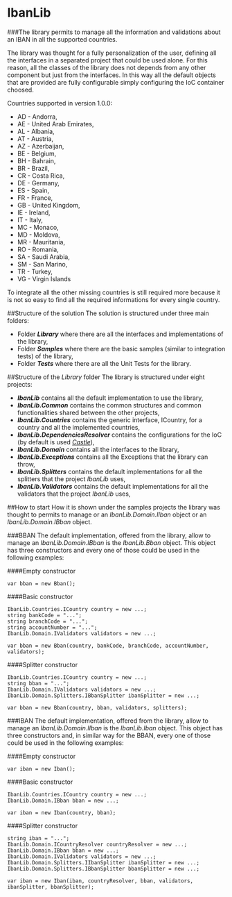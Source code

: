 # IbanLib
###The library permits to manage all the information and validations about an IBAN in all the supported countries.

The library was thought for a fully personalization of the user, defining all the interfaces in a separated project that could be used alone.
For this reason, all the classes of the library does not depends from any other component but just from the interfaces. In this way all the default objects that are provided are fully configurable simply configuring the IoC container choosed.

Countries supported in version 1.0.0:
* AD - Andorra,
* AE - United Arab Emirates,
* AL - Albania,
* AT - Austria,
* AZ - Azerbaijan,
* BE - Belgium,
* BH - Bahrain,
* BR - Brazil,
* CR - Costa Rica,
* DE - Germany,
* ES - Spain,
* FR - France,
* GB - United Kingdom,
* IE - Ireland,
* IT - Italy,
* MC - Monaco,
* MD - Moldova,
* MR - Mauritania,
* RO - Romania,
* SA - Saudi Arabia,
* SM - San Marino,
* TR - Turkey,
* VG - Virgin Islands

To integrate all the other missing countries is still required more because it is not so easy to find all the required informations for every single country.

##Structure of the solution
The solution is structured under three main folders:
* Folder _**Library**_ where there are all the interfaces and implementations of the library,
* Folder _**Samples**_ where there are the basic samples (similar to integration tests) of the library,
* Folder _**Tests**_ where there are all the Unit Tests for the library.


##Structure of the _Library_ folder
The library is structured under eight projects:
* _**IbanLib**_ contains all the default implementation to use the library,
* _**IbanLib.Common**_ contains the common structures and common functionalities shared between the other projects,
* _**IbanLib.Countries**_ contains the generic interface, ICountry, for a country and all the implemented countries,
* _**IbanLib.DependenciesResolver**_ contains the configurations for the IoC (by default is used _[Castle](www.castleproject.org)_),
* _**IbanLib.Domain**_ contains all the interfaces to the library,
* _**IbanLib.Exceptions**_ contains all the Exceptions that the library can throw,
* _**IbanLib.Splitters**_ contains the default implementations for all the splitters that the project _IbanLib_ uses,
* _**IbanLib.Validators**_ contains the default implementations for all the validators that the project _IbanLib_ uses,

##How to start
How it is shown under the samples projects the library was thought to permits to manage or an _IbanLib.Domain.IIban_ object or an _IbanLib.Domain.IBban_ object.

###BBAN
The default implementation, offered from the library, allow to manage an _IbanLib.Domain.IBban_ is the _IbanLib.Bban_ object.
This object has three constructors and every one of those could be used in the following examples:

####Empty constructor
```
var bban = new Bban();
```

####Basic constructor
```
IbanLib.Countries.ICountry country = new ...;
string bankCode = "...";
string branchCode = "...";
string accountNumber = "...";
IbanLib.Domain.IValidators validators = new ...;

var bban = new Bban(country, bankCode, branchCode, accountNumber, validators);
```

####Splitter constructor
```
IbanLib.Countries.ICountry country = new ...;
string bban = "...";
IbanLib.Domain.IValidators validators = new ...;
IbanLib.Domain.Splitters.IBbanSplitter ibanSplitter = new ...;

var bban = new Bban(country, bban, validators, splitters);
```

###IBAN
The default implementation, offered from the library, allow to manage an _IbanLib.Domain.IIban_ is the _IbanLib.Iban_ object.
This object has three constructors and, in similar way for the BBAN, every one of those could be used in the following examples:

####Empty constructor
```
var iban = new Iban();
```

####Basic constructor
```
IbanLib.Countries.ICountry country = new ...;
IbanLib.Domain.IBban bban = new ...;

var iban = new Iban(country, bban);
```

####Splitter constructor
```
string iban = "...";
IbanLib.Domain.ICountryResolver countryResolver = new ...;
IbanLib.Domain.IBban bban = new ...;
IbanLib.Domain.IValidators validators = new ...;
IbanLib.Domain.Splitters.IIbanSplitter ibanSplitter = new ...;
IbanLib.Domain.Splitters.IBbanSplitter bbanSplitter = new ...;

var iban = new Iban(iban, countryResolver, bban, validators, ibanSplitter, bbanSplitter);
```
